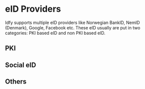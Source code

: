 # eID Providers

Idfy supports multiple eID providers like Norwegian BankID, NemID \(Denmark\), Google, Facebook etc. These eID usually are put in two categories: PKI based eID and non PKI based eID.

## PKI 



## Social eID



## Others



